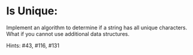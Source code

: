 # Is Unique:
Implement an algorithm to determine if a string has all unique characters. What if you cannot use additional data structures.

Hints: #43, #116, #131

